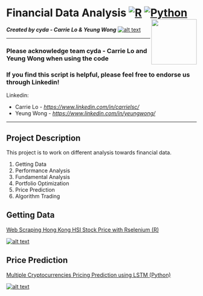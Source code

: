 # Financial Data Analysis [![R](https://img.shields.io/badge/Program-R-BLUE)](https://medium.com/financial-data-analysis/) [![Python](https://img.shields.io/badge/Program-Python-BLUE)](https://medium.com/financial-data-analysis/) <img src="https://cdn-images-1.medium.com/fit/c/200/200/1*7SJIo6rSUlkbVbcHFuYphQ.png" alt="" width="120" align="right" />

*<b>Created by cyda - Carrie Lo & Yeung Wong</b>*
[![alt text](https://2.bp.blogspot.com/-JDCofS2Pvic/WxQCv_XstyI/AAAAAAAAABM/rWHKnG4ItnMULgmO_tWAuGTNL6kAexJlACK4BGAYYCw/s1000/tight%2Bbanner.png)](https://cydalytics.blogspot.com/)

---------------------------------------------------------------------------------------------
### Please acknowledge <b>team cyda - Carrie Lo and Yeung Wong</b> when using the code

### If you find this script is helpful, please feel free to endorse us through Linkedin!
Linkedin:

* Carrie Lo - *https://www.linkedin.com/in/carrielsc/*
* Yeung Wong - *https://www.linkedin.com/in/yeungwong/*
---------------------------------------------------------------------------------------------
## Project Description
This project is to work on different analysis towards financial data.

1. Getting Data
2. Performance Analysis
3. Fundamental Analysis
4. Portfolio Optimization
5. Price Prediction
6. Algorithm Trading

## Getting Data
[Web Scraping Hong Kong HSI Stock Price with Rselenium (R)](https://medium.com/financial-data-analysis/step-1-web-scraping-hong-kong-hsi-stock-price-7d8606c07c57?source=friends_link&sk=386d4f84d09400813970facae9d69ce4)

[![alt text](https://miro.medium.com/max/2400/1*ylgrDDCbMOpg1Uk8VabvAw.gif)](https://medium.com/financial-data-analysis/step-1-web-scraping-hong-kong-hsi-stock-price-7d8606c07c57?source=friends_link&sk=386d4f84d09400813970facae9d69ce4)

## Price Prediction
[Multiple Cryptocurrencies Pricing Prediction using LSTM (Python)](https://medium.com/financial-data-analysis/multiple-cryptocurrencies-pricing-prediction-using-lstm-python-a8e864176604?source=friends_link&sk=d9102dc03670cb29b265e88b88a0bc6c)

[![alt text](https://miro.medium.com/max/2400/1*Bduw3AnRhgxUvXfsSjyV9g.png)](https://medium.com/financial-data-analysis/multiple-cryptocurrencies-pricing-prediction-using-lstm-python-a8e864176604?source=friends_link&sk=d9102dc03670cb29b265e88b88a0bc6c)
